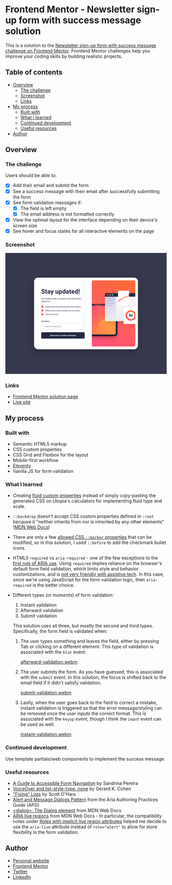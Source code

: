 # Frontend Mentor - Newsletter sign-up form with success message solution

This is a solution to the [Newsletter sign-up form with success message challenge on Frontend Mentor](https://www.frontendmentor.io/challenges/newsletter-signup-form-with-success-message-3FC1AZbNrv). Frontend Mentor challenges help you improve your coding skills by building realistic projects.

## Table of contents

- [Overview](#overview)
  - [The challenge](#the-challenge)
  - [Screenshot](#screenshot)
  - [Links](#links)
- [My process](#my-process)
  - [Built with](#built-with)
  - [What I learned](#what-i-learned)
  - [Continued development](#continued-development)
  - [Useful resources](#useful-resources)
- [Author](#author)

## Overview

### The challenge

Users should be able to:

- [x] Add their email and submit the form
- [x] See a success message with their email after successfully submitting the form
- [x] See form validation messages if:
  - [x] The field is left empty
  - [x] The email address is not formatted correctly
- [x] View the optimal layout for the interface depending on their device's screen size
- [x] See hover and focus states for all interactive elements on the page

### Screenshot

![](./screenshot.png)

### Links

- [Frontend Mentor solution page](https://www.frontendmentor.io/solutions/newsletter-signup-form-ft-11ty-fluid-custom-props-and-vanilla-js-Q0IaasmckC)
- [Live site](https://joshjavier.github.io/newsletter-signup-form/)

## My process

### Built with

- Semantic HTML5 markup
- CSS custom properties
- CSS Grid and Flexbox for the layout
- Mobile-first workflow
- [Eleventy](https://www.11ty.dev/)
- Vanilla JS for form validation

### What I learned

- Creating [fluid custom properties](https://utopia.fyi/blog/fluid-custom-properties/) instead of simply copy-pasting the generated CSS on Utopia's calculators for implementing fluid type and scale.

- `::backdrop` doesn't accept CSS custom properties defined in `:root` because it "neither inherits from nor is inherited by any other elements" ([MDN Web Docs](https://developer.mozilla.org/en-US/docs/Web/CSS/::backdrop))

- There are only a few [allowed CSS `::marker` properties](https://web.dev/css-marker-pseudo-element/#allowed-css-marker-properties) that can be modified, so in this solution, I used `::before` to add the checkmark bullet icons.

- HTML5 `required` vs `aria-required` - one of the few exceptions to the [first rule of ARIA use](https://www.w3.org/TR/using-aria/#rule1). Using `required` implies reliance on the browser's default form field validation, which limits style and behavior customizations, and is [not very friendly with assistive tech](https://adrianroselli.com/2019/02/avoid-default-field-validation.html). In this case, since we're using JavaScript for the form validation logic, then `aria-required` is the better choice.

- Different types (or *moments*) of form validation:
  1. Instant validation
  2. Afterward validation
  3. Submit validation

  This solution uses all three, but mostly the second and third types. Specifically, the form field is validated when:

  1. The user types something and leaves the field, either by pressing Tab or clicking on a different element. This type of validation is associated with the `blur` event.

     [afterward-validation.webm](https://github.com/joshjavier/newsletter-signup-form/assets/46987872/04c23161-c7b3-4e60-9e2f-598e8d40509d)

  2. The user submits the form. As you have guessed, this is associated with the `submit` event. In this solution, the focus is shifted back to the email field if it didn't satisfy validation.

     [submit-validation.webm](https://github.com/joshjavier/newsletter-signup-form/assets/46987872/719702ed-21ac-4ec2-a22d-a43aff1eb7d3)

  3. Lastly, when the user goes back to the field to correct a mistake, instant validation is triggered so that the error message/styling can be removed once the user inputs the correct format. This is associated with the `keyup` event, though I think the `input` event can be used as well.

     [instant-validation.webm](https://github.com/joshjavier/newsletter-signup-form/assets/46987872/0c1c241b-facb-4186-9972-eb1aedf3bf3c)

### Continued development

Use template partials/web components to implement the success message

### Useful resources

- [A Guide to Accessible Form Navigation](https://www.smashingmagazine.com/2023/02/guide-accessible-form-validation/) by Sandrina Pereira
- [VoiceOver and list-style-type: none](https://gerardkcohen.me/writing/2017/voiceover-list-style-type.html) by Gerard K. Cohen
- ["Fixing" Lists](https://www.scottohara.me/blog/2019/01/12/lists-and-safari.html) by Scott O'Hara
- [Alert and Message Dialogs Pattern](https://www.w3.org/WAI/ARIA/apg/patterns/alertdialog/) from the Aria Authoring Practices Guide (APG)
- [\<dialog\>: The Dialog element](https://developer.mozilla.org/en-US/docs/Web/HTML/Element/dialog) from MDN Web Docs
- [ARIA live regions](https://developer.mozilla.org/en-US/docs/Web/Accessibility/ARIA/ARIA_Live_Regions) from MDN Web Docs - In particular, the compatibility notes under [Roles with implicit live region attributes](https://developer.mozilla.org/en-US/docs/Web/Accessibility/ARIA/ARIA_Live_Regions#roles_with_implicit_live_region_attributes) helped me decide to use the `aria-live` attribute instead of `role="alert"` to allow for more flexibility in the form validation.

## Author

- [Personal website](https://joshjavier.com/)
- [Frontend Mentor](https://www.frontendmentor.io/profile/joshjavier)
- [Twitter](https://twitter.com/joshjavierr)
- [LinkedIn](https://ph.linkedin.com/in/joshjavier)
